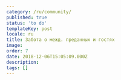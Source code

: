 ```yaml
---
category: /ru/community/
published: true
status: 'to do'
templateKey: post
locale: ru
title: Забота о межд. преданных и гостях
image:
order: 7
date: 2018-12-06T15:05:09.000Z
description:
tags: []
---
```


<tbd locale="ru" url="mailto:haribol@mayapur.live"></tbd>
